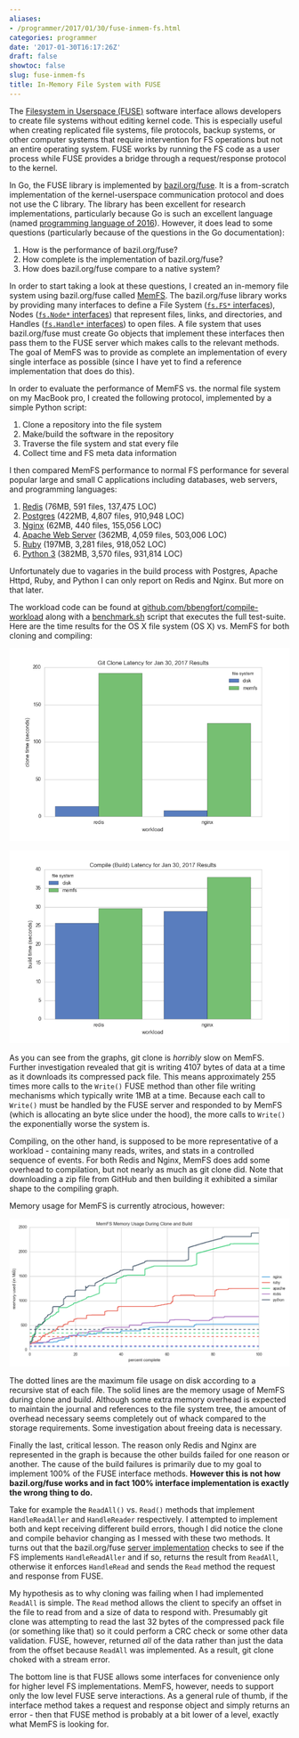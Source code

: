 ```yaml
---
aliases:
- /programmer/2017/01/30/fuse-inmem-fs.html
categories: programmer
date: '2017-01-30T16:17:26Z'
draft: false
showtoc: false
slug: fuse-inmem-fs
title: In-Memory File System with FUSE
---
```


The [Filesystem in Userspace (FUSE)](https://en.wikipedia.org/wiki/Filesystem_in_Userspace) software interface allows developers to create file systems without editing kernel code. This is especially useful when creating replicated file systems, file protocols, backup systems, or other computer systems that require intervention for FS operations but not an entire operating system. FUSE works by running the FS code as a user process while FUSE provides a bridge through a request/response protocol to the kernel.

In Go, the FUSE library is implemented by [bazil.org/fuse](https://github.com/bazil/fuse). It is a from-scratch implementation of the kernel-userspace communication protocol and does not use the C library. The library has been excellent for research implementations, particularly because Go is such an excellent language (named [programming language of 2016](http://www.tiobe.com/tiobe-index/)). However, it does lead to some questions (particularly because of the questions in the Go documentation):

1. How is the performance of bazil.org/fuse?
2. How complete is the implementation of bazil.org/fuse?
3. How does bazil.org/fuse compare to a native system?

In order to start taking a look at these questions, I created an in-memory file system using bazil.org/fuse called [MemFS](https://github.com/bbengfort/memfs). The bazil.org/fuse library works by providing many interfaces to define a File System ([`fs.FS*` interfaces](https://godoc.org/bazil.org/fuse/fs#FS)), Nodes ([`fs.Node*` interfaces](https://godoc.org/bazil.org/fuse/fs#Node)) that represent files, links, and directories, and Handles ([`fs.Handle*` interfaces](https://godoc.org/bazil.org/fuse/fs#Handle)) to open files. A file system that uses bazil.org/fuse must create Go objects that implement these interfaces then pass them to the FUSE server which makes calls to the relevant methods. The goal of MemFS was to provide as complete an implementation of every single interface as possible (since I have yet to find a reference implementation that does do this).

In order to evaluate the performance of MemFS vs. the normal file system on my MacBook pro, I created the following protocol, implemented by a simple Python script:

1. Clone a repository into the file system
2. Make/build the software in the repository
3. Traverse the file system and stat every file
4. Collect time and FS meta data information

I then compared MemFS performance to normal FS performance for several popular large and small C applications including databases, web servers, and programming languages:

1. [Redis](https://github.com/antirez/redis) (76MB, 591 files, 137,475 LOC)
2. [Postgres](https://github.com/postgres/postgres) (422MB, 4,807 files, 910,948 LOC)
3. [Nginx](https://github.com/nginx/nginx) (62MB, 440 files, 155,056 LOC)
4. [Apache Web Server](https://github.com/apache/httpd) (362MB, 4,059 files, 503,006 LOC)
5. [Ruby](https://github.com/ruby/ruby) (197MB, 3,281 files, 918,052 LOC)
6. [Python 3](https://github.com/python/cpython) (382MB, 3,570 files, 931,814 LOC)

Unfortunately due to vagaries in the build process with Postgres, Apache Httpd, Ruby, and Python I can only report on Redis and Nginx. But more on that later.

The workload code can be found at [github.com/bbengfort/compile-workload](https://github.com/bbengfort/compile-workload) along with a [benchmark.sh](https://github.com/bbengfort/compile-workload/blob/master/benchmark.sh) script that executes the full test-suite. Here are the time results for the OS X  file system (OS X) vs. MemFS for both cloning and compiling:

![MemFS vs. Disk Clone Times](/images/2017-01-30-clone-time.png)

![MemFS vs. Disk Build Times](/images/2017-01-30-build-time.png)

As you can see from the graphs, git clone is _horribly_ slow on MemFS. Further investigation revealed that git is writing 4107 bytes of data at a time as it downloads its compressed pack file. This means approximately 255 times more calls to the `Write()` FUSE method than other file writing mechanisms which typically write 1MB at a time. Because each call to `Write()` must be handled by the FUSE server and responded to by MemFS (which is allocating an byte slice under the hood), the more calls to `Write()` the exponentially worse the system is.

Compiling, on the other hand, is supposed to be more representative of a workload - containing many reads, writes, and stats in a controlled sequence of events. For both Redis and Nginx, MemFS does add some overhead to compilation, but not nearly as much as git clone did. Note that downloading a zip file from GitHub and then building it exhibited a similar shape to the compiling graph.

Memory usage for MemFS is currently atrocious, however:

![MemFS vs. Disk Memory Usage](/images/2017-01-30-mprof-memfs.png)

The dotted lines are the maximum file usage on disk according to a recursive stat of each file. The solid lines are the memory usage of MemFS during clone and build. Although some extra memory overhead is expected to maintain the journal and references to the file system tree, the amount of overhead necessary seems completely out of whack compared to the storage requirements. Some investigation about freeing data is necessary.

Finally the last, critical lesson. The reason only Redis and Nginx are represented in the graph is because the other builds failed for one reason or another. The cause of the build failures is primarily due to my goal to implement 100% of the FUSE interface methods. **However this is not how bazil.org/fuse works and in fact 100% interface implementation is exactly the wrong thing to do.**

Take for example the `ReadAll()` vs. `Read()` methods that implement `HandleReadAller` and `HandleReader` respectively. I attempted to implement both and kept receiving different build errors, though I did notice the clone and compile behavior changing as I messed with these two methods. It turns out that the bazil.org/fuse [server implementation](https://github.com/bazil/fuse/blob/master/fs/serve.go#L1228) checks to see if the FS implements `HandleReadAller` and if so, returns the result from `ReadAll`, otherwise it enforces `HandleRead` and sends the `Read` method the request and response from FUSE.

My hypothesis as to why cloning was failing when I had implemented `ReadAll` is simple. The `Read` method allows the client to specify an offset in the file to read from and a size of data to respond with. Presumably git clone was attempting to read the last 32 bytes of the compressed pack file (or something like that) so it could perform a CRC check or some other data validation. FUSE, however, returned _all_ of the data rather than just the data from the offset because `ReadAll` was implemented. As a result, git clone choked with a stream error.

The bottom line is that FUSE allows some interfaces for convenience only for higher level FS implementations. MemFS, however, needs to support only the low level FUSE serve interactions. As a general rule of thumb, if the interface method takes a request and response object and simply returns an error - then that FUSE method is probably at a bit lower of a level, exactly what MemFS is looking for.
